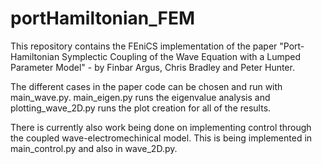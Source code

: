 # portHamiltonian_FEM
This repository contains the FEniCS implementation of the paper "Port-Hamiltonian Symplectic Coupling of the Wave Equation
with a Lumped Parameter Model" - by Finbar Argus, Chris Bradley and Peter Hunter.

The different cases in the paper code can be chosen and run with main_wave.py. main_eigen.py runs the eigenvalue analysis and plotting_wave_2D.py runs
the plot creation for all of the results.

There is currently also work being done on implementing control through the coupled wave-electromechinical model. This is being implemented in
main_control.py and also in wave_2D.py. 
